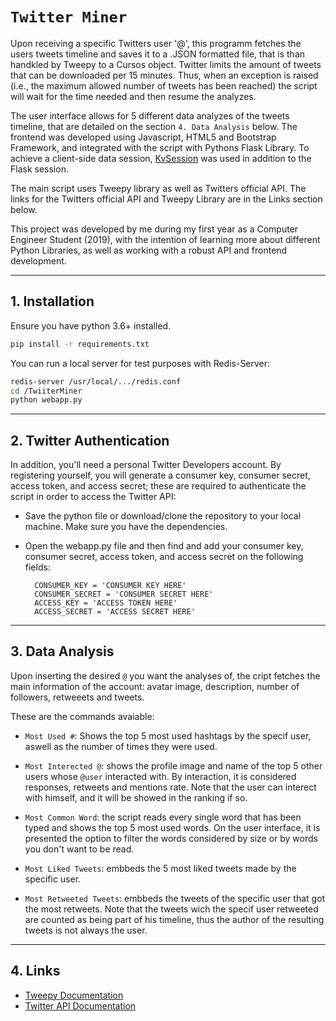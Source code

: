 # `Twitter Miner`

Upon receiving a specific Twitters user '@', this programm fetches the users tweets timeline and saves it to a .JSON formatted file, that is than handkled by Tweepy to a Cursos object. Twitter limits the amount of tweets that can be downloaded per 15 minutes. Thus, when an exception is raised (i.e., the maximum allowed number of tweets has been reached) the script will wait for the time needed and then resume the analyzes. 

The user interface allows for 5 different data analyzes of the tweets timeline, that are detailed on the section `4. Data Analysis` below. The frontend was developed using Javascript, HTML5 and Bootstrap Framework, and integrated with the script with Pythons Flask Library. To achieve a client-side data session, [KvSession](https://pythonhosted.org/Flask-KVSession/) was used in addition to the Flask session.

The main script uses Tweepy library as well as Twitters official API. The links for the Twitters official API and Tweepy Library are in the Links section below.

This project was developed by me during my first year as a Computer Engineer Student (2019), with the intention of learning more about different Python Libraries, as well as working with a robust API and frontend development.

---

## 1. Installation


Ensure you have python 3.6+ installed.

```bash
pip install -r requirements.txt
```

You can run a local server for test purposes with Redis-Server:

```bash
redis-server /usr/local/.../redis.conf
cd /TwiiterMiner
python webapp.py
```
---

## 2. Twitter Authentication


In addition, you'll need a personal Twitter Developers account. By registering yourself, you will generate  a consumer key, consumer secret, access token, and access secret; these are required to authenticate the script in order to access the Twitter API:

- Save the python file or download/clone the repository to your local machine. Make sure you have the dependencies.

- Open the webapp.py file and then find  and add your consumer key, consumer secret, access token, and access secret on the following fields:

        CONSUMER_KEY = 'CONSUMER KEY HERE'
        CONSUMER_SECRET = 'CONSUMER SECRET HERE'
        ACCESS_KEY = 'ACCESS TOKEN HERE'
        ACCESS_SECRET = 'ACCESS SECRET HERE'


---

## 3. Data Analysis

Upon inserting the desired `@` you want the analyses of, the cript fetches the main information of the account: avatar image, description, number of followers, retweeets and tweets.

These are the commands avaiable:

* `Most Used #`: Shows the top 5 most used hashtags by the specif user, aswell as the number of times they were used.



* `Most Interected @`: shows the profile image and name of the top 5 other users whose `@user` interacted with. By interaction, it is considered responses, retweets and mentions rate. Note that the user can interect with himself, and it will be showed in the ranking if so.

* `Most Common Word`: the script reads every single word that has been typed and shows the top 5 most used words. On the user interface, it is presented the option to filter the words considered by size or by words you don't want to be read. 

* `Most Liked Tweets`: embbeds the 5 most liked tweets made by the specific user.

* `Most Retweeted Tweets`: embbeds the tweets of the specific user that got the most retweets. Note that the tweets wich the specif user retweeted are counted as being part of his timeline, thus the author of the resulting tweets is not always the user.


---
## 4. Links


- [Tweepy Documentation](https://tweepy.readthedocs.io/en/latest/)
- [Twitter API Documentation](https://developer.twitter.com/en/docs/twitter-api)
